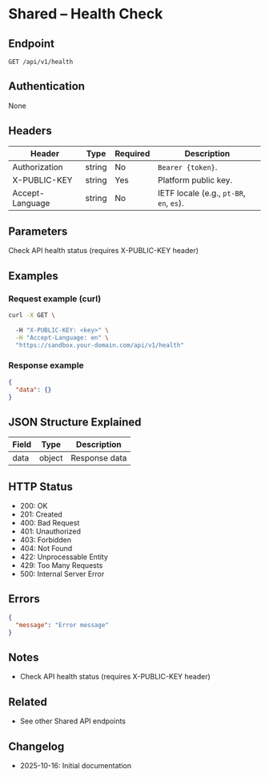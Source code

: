 # Shared – Health Check

## Endpoint

```
GET /api/v1/health
```

## Authentication

None

## Headers

| Header     | Type | Required | Description |
| ---------------- | ------ | -------- | ----------- |
| Authorization    | string | No | `Bearer {token}`. |
| X-PUBLIC-KEY     | string | Yes      | Platform public key. |
| Accept-Language  | string | No       | IETF locale (e.g., `pt-BR`, `en`, `es`). |

## Parameters

Check API health status (requires X-PUBLIC-KEY header)

## Examples

### Request example (curl)

```bash
curl -X GET \
  
  -H "X-PUBLIC-KEY: <key>" \
  -H "Accept-Language: en" \
  "https://sandbox.your-domain.com/api/v1/health"
```

### Response example

```json
{
  "data": {}
}
```

## JSON Structure Explained

| Field | Type | Description |
| ----------- | ------- | ----------- |
| data        | object  | Response data |

## HTTP Status

- 200: OK
- 201: Created
- 400: Bad Request
- 401: Unauthorized
- 403: Forbidden
- 404: Not Found
- 422: Unprocessable Entity
- 429: Too Many Requests
- 500: Internal Server Error

## Errors

```json
{
  "message": "Error message"
}
```

## Notes

- Check API health status (requires X-PUBLIC-KEY header)

## Related

- See other Shared API endpoints

## Changelog

- 2025-10-16: Initial documentation
